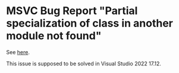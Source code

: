 # MSVC Bug Report "Partial specialization of class in another module not found"

See [here](https://developercommunity.visualstudio.com/t/Partial-specialization-of-class-in-anoth/10064041?dialog=comment).

This issue is supposed to be solved in Visual Studio 2022 17.12.
